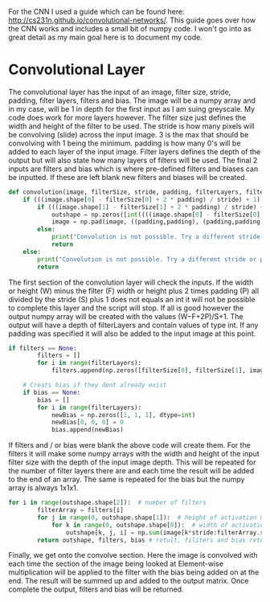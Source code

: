 For the CNN I used a guide which can be found here: http://cs231n.github.io/convolutional-networks/. This guide goes over how the CNN works and includes a small bit of numpy code. I won't go into as great detail as my main goal here is to document my code.

# Convolutional Layer

The convolutional layer has the input of an image, filter size, stride, padding, filter layers, filters and bias. The image will be a numpy array and in my case, will be 1 in depth for the first input as I am suing greyscale. My code does work for more layers however. The filter size just defines the width and height of the filter to be used. The stride is how many pixels will be convolving (slide) across the input image. 3 is the max that should be convolving with 1 being the minimum. padding is how many 0's will be added to each layer of the input image. Filter layers defines the depth of the output but will also state how many layers of filters will be used. The final 2 inputs are filters and bias which is where pre-defined filters and biases can be inputted. If these are left blank new filters and biases will be created.

~~~ Python
def convolution(image, filterSize, stride, padding, filterLayers, filters=None, bias=None):
	if (((image.shape[0] - filterSize[0] + 2 * padding) / stride) + 1).is_integer():  # checks output is an int
		if (((image.shape[1] - filterSize[1] + 2 * padding) / stride) + 1).is_integer():  # checks output is an int
			outshape = np.zeros([int((((image.shape[0] - filterSize[0] + 2 * padding) / stride) + 1)), int((((image.shape[1] - filterSize[1] + 2 * padding) / stride) + 1)), filterLayers], dtype=int)  # creats the activation map (empty)
			image = np.pad(image, ((padding,padding), (padding,padding), (0,0)), mode='constant')  # adds padding of 0's arround image
		else:
			print("Convolution is not possible. Try a different stride or padding")
			return
	else:
		print("Convolution is not possible. Try a different stride or padding")
		return
~~~

The first section of the convolution layer will check the inputs. If the width or height (W) minus the filter (F) width or height plus 2 times padding (P) all divided by the stride (S) plus 1 does not equals an int it will not be possible to complete this layer and the script will stop. If all is good however the output numpy array will be created with the values (W−F+2P)/S+1. The output will have a depth of filterLayers and contain values of type int. If any padding was specified it will also be added to the input image at this point.

~~~ Python
if filters == None:
		filters = []
		for i in range(filterLayers):
			filters.append(np.zeros([filterSize[0], filterSize[1], image.shape[2]], dtype=int))

	# Creats bias if they dont already exist
	if bias == None:
		bias = []
		for i in range(filterLayers):
			newBias = np.zeros([1, 1, 1], dtype=int)
			newBias[0, 0, 0] = 0
			bias.append(newBias)
~~~

If filters and / or bias were blank the above code will create them. For the filters it will make some numpy arrays with the width and height of the input filter size with the depth of the input image depth. This will be repeated for the number of filter layers there are and each time the result will be added to the end of an array. The same is repeated for the bias but the numpy array is always 1x1x1.

~~~ Python
for i in range(outshape.shape[2]):  # number of filters
		filterArray = filters[i]
		for j in range(0, outshape.shape[1]):  # height of activation map
			for k in range(0, outshape.shape[0]):  # width of activation map
				outshape[k, j, i] = np.sum(image[k*stride:filterArray.shape[0] + k*stride, j*stride:filterArray.shape[1] + j*stride, :] * filterArray[:, :, :]) + bias[i]
		return outshape, filters, bias # retult, filiters and bias returned
~~~

Finally, we get onto the convolve section. Here the image is convolved with each time the section of the image being looked at Element-wise multiplication will be applied to the filter with the bias being added on at the end. The result will be summed up and added to the output matrix. Once complete the output, filters and bias will be returned.
